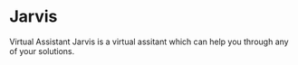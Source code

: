 # Jarvis
Virtual Assistant 
Jarvis is a virtual assitant which can help you through any of your solutions.
